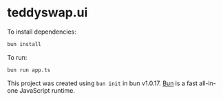 # teddyswap.ui

To install dependencies:

```bash
bun install
```

To run:

```bash
bun run app.ts
```

This project was created using `bun init` in bun v1.0.17. [Bun](https://bun.sh) is a fast all-in-one JavaScript runtime.

